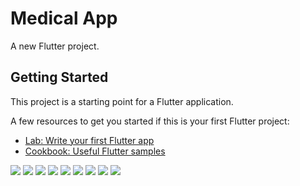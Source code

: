# Medical App

A new Flutter project.

## Getting Started

This project is a starting point for a Flutter application.

A few resources to get you started if this is your first Flutter project:

- [Lab: Write your first Flutter app](https://docs.flutter.dev/get-started/codelab)
- [Cookbook: Useful Flutter samples](https://docs.flutter.dev/cookbook)

![](welcome.png)
![](loginpage.png)
![](signup.png)
![](home2.png) 
![](aboutdoctor.png)
![](loginpage.png) 
![](mesaj1.png)
![](mesaj2.png) 
![](ayarlar.png)




